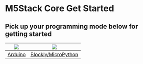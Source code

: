 # M5Stack Core Get Started

## Pick up your programming mode below for getting started

<img src="assets/img/getting_started_pics/arduino_logo.png"> | <img src="assets/img/getting_started_pics/blockly_and_micropython.png">
---|---
[Arduino](quick_start/m5core/m5stack_core_get_started_Arduino_MacOS) | [Blockly/MicroPython](quick_start/m5core/m5stack_core_get_started_MicroPython)
